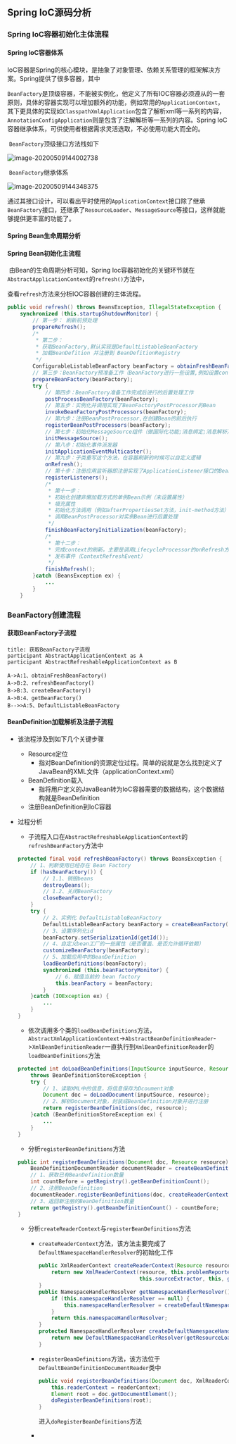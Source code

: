 ## Spring IoC源码分析

### Spring IoC容器初始化主体流程

#### Spring IoC容器体系

​		IoC容器是Spring的核心模块，是抽象了对象管理、依赖关系管理的框架解决方案。Spring提供了很多容器，其中

`BeanFactory`是顶级容器，不能被实例化，他定义了所有IOC容器必须遵从的一套原则，具体的容器实现可以增加额外的功能，例如常用的`ApplicationContext`，其下更具体的实现如`ClasspathXmlApplication`包含了解析xml等一系列的内容，`AnnotationConfigApplication`则是包含了注解解析等一系列的内容。Spring IoC容器继承体系，可供使用者根据需求灵活选取，不必使用功能大而全的。

​		`BeanFactory`顶级接口方法栈如下

![image-20200509144002738](Spring%E6%BA%90%E7%A0%81%E5%88%86%E6%9E%90/image-20200509144002738.png)

​		`BeanFactory`继承体系

![image-20200509144348375](Spring%E6%BA%90%E7%A0%81%E5%88%86%E6%9E%90/image-20200509144348375.png)

​		通过其接口设计，可以看出平时使用的`ApplicationContext`接口除了继承`BeanFactory`接口，还继承了`ResourceLoader`、`MessageSource`等接口，这样就能够提供更丰富的功能了。

#### Spring Bean生命周期分析



#### Spring Bean初始化主流程

​		由Bean的生命周期分析可知，Spring Ioc容器初始化的关键环节就在` AbstractApplicationContext`的`refresh()`方法中，

查看`refresh`方法来分析IOC容器创建的主体流程。

```java
public void refresh() throws BeansException, IllegalStateException {
    synchronized (this.startupShutdownMonitor) {
        // 第一步： 刷新前预处理
        prepareRefresh();
        /*
		 * 第二步：
		 * 获取BeanFactory,默认实现是DefaultListableBeanFactory
		 * 加载BeanDefition 并注册到 BeanDefitionRegistry
         */ 
        ConfigurableListableBeanFactory beanFactory = obtainFreshBeanFactory();
        // 第三步：BeanFactory预准备工作（BeanFactory进行一些设置,例如设置context的类加载器）
        prepareBeanFactory(beanFactory);
        try {
            // 第四步：BeanFactory准备工作完成后进行的后置处理工作
            postProcessBeanFactory(beanFactory);
            // 第五步：实例化并调用实现了BeanFactoryPostProcessor的Bean
            invokeBeanFactoryPostProcessors(beanFactory);
            // 第六步：注册BeanPostProcessor,在创建Bean的前后执行
            registerBeanPostProcessors(beanFactory);
            // 第七步：初始化MessageSource组件（做国际化功能;消息绑定;消息解析）
            initMessageSource();
            // 第八步：初始化事件派发器
            initApplicationEventMulticaster();
            // 第九步：⼦类重写这个⽅法，在容器刷新的时候可以⾃定义逻辑
            onRefresh();
            // 第十步：注册应用监听器即注册实现了ApplicationListener接口的Bean
            registerListeners();
            /*
			 * 第十一步：
			 * 初始化创建非懒加载方式的单例Bean示例（未设置属性）
			 * 填充属性
			 * 初始化方法调用（例如afterPropertiesSet方法，init-method方法）
			 * 调用BeanPostProcessor对实例Bean进行后置处理
			 */
            finishBeanFactoryInitialization(beanFactory);
            /*
			 * 第十二步：
			 * 完成context的刷新。主要是调用LifecycleProcessor的onRefresh方法,并且
			 * 发布事件（ContextRefreshEvent）
			 */
            finishRefresh();
        }catch (BeansException ex) {
            ...
        }
    }
```

### BeanFactory创建流程

#### 获取BeanFactory子流程

```sequence
title: 获取BeanFactory子流程
participant AbstractApplicationContext as A
participant AbstractRefreshableApplicationContext as B

A->A:1、obtainFreshBeanFactory()
A->B:2、refreshBeanFactory()
B->B:3、createBeanFactory()
A->B:4、getBeanFactory()
B-->>A:5、DefaultListableBeanFactory
```

#### BeanDefinition加载解析及注册子流程

- 该流程涉及到如下几个关键步骤
  - Resource定位
    - 指对BeanDefinition的资源定位过程。简单的说就是怎么找到定义了JavaBean的XML文件（applicationContext.xml）
  - BeanDefinition载入
    - 指将用户定义的JavaBean转为IoC容器需要的数据结构，这个数据结构就是BeanDefinition
  - 注册BeanDefinition到IoC容器

- 过程分析

  - 子流程入口在`AbstractRefreshableApplicationContext`的`refreshBeanFactory`方法中

  ```java
  protected final void refreshBeanFactory() throws BeansException {
      // 1、判断使用已经存在 Bean Factory
      if (hasBeanFactory()) {
          // 1.1、销毁beans
          destroyBeans();
          // 1.2、关闭BeanFactory
          closeBeanFactory();
      }
      try {
          // 2、实例化 DefaultListableBeanFactory
          DefaultListableBeanFactory beanFactory = createBeanFactory();
          // 3、设置序列化id
          beanFactory.setSerializationId(getId());
          // 4、自定义bean工厂的一些属性（是否覆盖、是否允许循环依赖）
          customizeBeanFactory(beanFactory);
          // 5、加载应用中的BeanDefinition
          loadBeanDefinitions(beanFactory);
          synchronized (this.beanFactoryMonitor) {
              // 6、赋值当前的 bean factory
              this.beanFactory = beanFactory;
          }
      }catch (IOException ex) {
          ...
      }
  }
  ```

  - 依次调用多个类的`loadBeanDefinitions`方法，`AbstractXmlApplicationContext`->`AbstractBeanDefinitionReader`->`XmlBeanDefinitionReader`一直执行到``XmlBeanDefinitionReader``的`loadBeanDefinitions`方法

  ```java
  protected int doLoadBeanDefinitions(InputSource inputSource, Resource resource)
      throws BeanDefinitionStoreException {
      try {
          // 1、读取XML中的信息，将信息保存为Dcoument对象
          Document doc = doLoadDocument(inputSource, resource);
          // 2、解析Document对象，封装成BeanDefinition对象并进行注册
          return registerBeanDefinitions(doc, resource);
      }catch (BeanDefinitionStoreException ex) {
          ...
      }
  }
  ```

  - 分析`registerBeanDefinitions`方法

  ```java
  public int registerBeanDefinitions(Document doc, Resource resource) throws BeanDefinitionStoreException {
      BeanDefinitionDocumentReader documentReader = createBeanDefinitionDocumentReader();
      // 1、获取已有BeanDefinition数量
      int countBefore = getRegistry().getBeanDefinitionCount();
      // 2、注册BeanDefinition
      documentReader.registerBeanDefinitions(doc, createReaderContext(resource));
      // 3、返回新注册的BeanDefinition数量
      return getRegistry().getBeanDefinitionCount() - countBefore;
  }
  ```

  - 分析`createReaderContext`与`registerBeanDefinitions`方法

    - `createReaderContext`方法，该方法主要完成了`DefaultNamespaceHandlerResolver`的初始化工作

      ```java
      public XmlReaderContext createReaderContext(Resource resource) {
          return new XmlReaderContext(resource, this.problemReporter, this.eventListener,
                                      this.sourceExtractor, this, getNamespaceHandlerResolver());
      }
      public NamespaceHandlerResolver getNamespaceHandlerResolver() {
          if (this.namespaceHandlerResolver == null) {
              this.namespaceHandlerResolver = createDefaultNamespaceHandlerResolver();
          }
          return this.namespaceHandlerResolver;
      }
      protected NamespaceHandlerResolver createDefaultNamespaceHandlerResolver() {
          return new DefaultNamespaceHandlerResolver(getResourceLoader().getClassLoader());
      }
      ```

    - `registerBeanDefinitions`方法，该方法位于`DefaultBeanDefinitionDocumentReader`类中

      ```java
      public void registerBeanDefinitions(Document doc, XmlReaderContext readerContext) {
          this.readerContext = readerContext;
          Element root = doc.getDocumentElement();
          doRegisterBeanDefinitions(root);
      }
      ```

      进入`doRegisterBeanDefinitions`方法

      

    - 